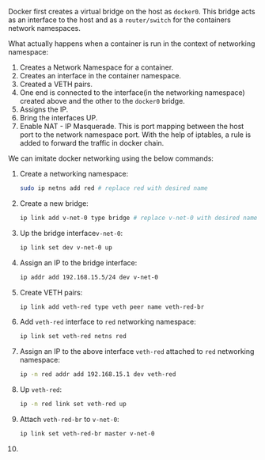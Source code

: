 Docker first creates a virtual bridge on the host as `docker0`. This bridge acts as an interface to the host and as a `router/switch` for the containers network namespaces.

What actually happens when a container is run in the context of networking namespace:

1. Creates a Network Namespace for a container. 
2. Creates an interface in the container namespace.
3. Created a VETH pairs. 
4. One end is connected to the interface(in the networking namespace) created above and the other to the `docker0` bridge.
5. Assigns the IP.
6. Bring the interfaces UP.
7. Enable NAT - IP Masquerade. This is port mapping between the host port to the network namespace port. With the help of iptables, a rule is added to forward the traffic in docker chain.

We can imitate docker networking using the below commands:

1. Create a networking namespace: 
    ```bash
    sudo ip netns add red # replace red with desired name
    ```
2. Create a new bridge:
    ```bash
    ip link add v-net-0 type bridge # replace v-net-0 with desired name
    ```
3. Up the bridge interface`v-net-0`:
    ```bash
    ip link set dev v-net-0 up
    ```
4. Assign an IP to the bridge interface:
    ```bash
    ip addr add 192.168.15.5/24 dev v-net-0
    ```
5. Create VETH pairs:
    ```bash
    ip link add veth-red type veth peer name veth-red-br
    ```
6. Add `veth-red` interface to `red` networking namespace:
    ```bash
    ip link set veth-red netns red
    ```
7. Assign an IP to the above interface `veth-red`  attached to `red`  networking namespace:
    ```bash
    ip -n red addr add 192.168.15.1 dev veth-red
    ```
8. Up `veth-red`:
    ```bash
    ip -n red link set veth-red up
    ```
9. Attach `veth-red-br` to `v-net-0`: 
    ```bash
    ip link set veth-red-br master v-net-0
    ```
10. 